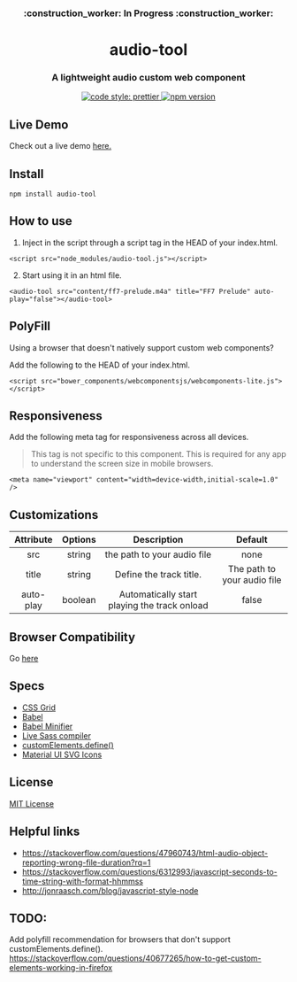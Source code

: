 <h3 align="center">:construction_worker: In Progress :construction_worker:</p>

<h1 align="center">audio-tool</h1>

<h3 align="center">A lightweight audio custom web component</h3>

<p align="center">
    <a href="https://prettier.io">
        <img alt="code style: prettier" src="https://img.shields.io/badge/code_style-prettier-ff69b4.svg?style=flat-square">
    </a>
    <a href="https://www.npmjs.com/package/prettier">
        <img alt="npm version" src="https://img.shields.io/npm/v/prettier.svg?style=flat-square">
    </a>
</p>

## Live Demo

Check out a live demo [here.](http://www.kevinmlogan.com/audio-tool/)

## Install

```
npm install audio-tool
```

## How to use

1. Inject in the script through a script tag in the HEAD of your index.html.

```
<script src="node_modules/audio-tool.js"></script>
```

2. Start using it in an html file.

```
<audio-tool src="content/ff7-prelude.m4a" title="FF7 Prelude" auto-play="false"></audio-tool>
```

## PolyFill

Using a browser that doesn't natively support custom web components?

Add the following to the HEAD of your index.html.

```
<script src="bower_components/webcomponentsjs/webcomponents-lite.js"></script>
```

## Responsiveness

Add the following meta tag for responsiveness across all devices.

> This tag is not specific to this component. This is required for any app to understand the screen size in mobile browsers.

```
<meta name="viewport" content="width=device-width,initial-scale=1.0" />
```

## Customizations

| Attribute | Options |                 Description                  |           Default           |
| :-------: | :-----: | :------------------------------------------: | :-------------------------: |
|    src    | string  |         the path to your audio file          |            none             |
|   title   | string  |           Define the track title.            | The path to your audio file |
| auto-play | boolean | Automatically start playing the track onload |            false            |

## Browser Compatibility

Go [here](https://developer.mozilla.org/en-US/docs/Web/API/CustomElementRegistry/define#Browser_compatibility)

## Specs

- [CSS Grid](https://css-tricks.com/snippets/css/complete-guide-grid/)
- [Babel](https://babeljs.io/)
- [Babel Minifier](https://github.com/babel/minify#readme)
- [Live Sass compiler](https://marketplace.visualstudio.com/items?itemName=ritwickdey.live-sass)
- [customElements.define()](https://developer.mozilla.org/en-US/docs/Web/API/CustomElementRegistry/define)
- [Material UI SVG Icons](https://www.materialui.co/icons)

## License

[MIT License](https://github.com/kevinlogan94/audio-tool/blob/master/README.md)

## Helpful links

- https://stackoverflow.com/questions/47960743/html-audio-object-reporting-wrong-file-duration?rq=1
- https://stackoverflow.com/questions/6312993/javascript-seconds-to-time-string-with-format-hhmmss
- http://jonraasch.com/blog/javascript-style-node

## TODO:

Add polyfill recommendation for browsers that don't support customElements.define().
https://stackoverflow.com/questions/40677265/how-to-get-custom-elements-working-in-firefox
